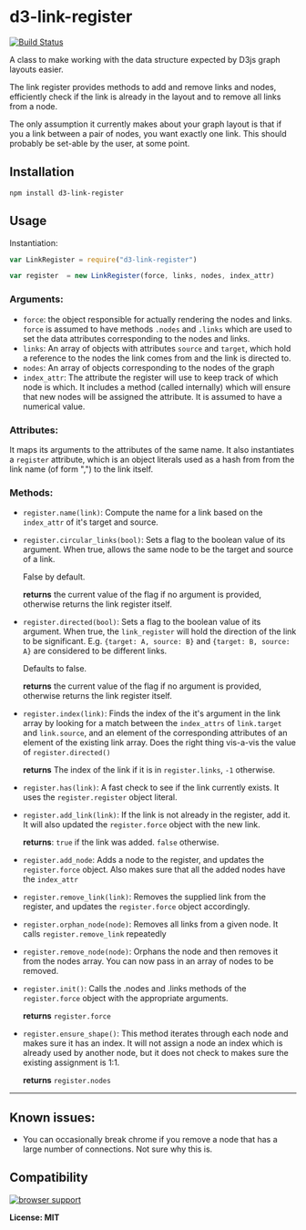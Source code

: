 d3-link-register
================

[![Build Status](https://secure.travis-ci.org/AWinterman/d3-link-register.png)](http://travis-ci.org/AWinterman/d3-link-register) 

A class to make working with the data structure expected by D3js graph layouts easier.


The link register provides methods to add and remove links and nodes,
efficiently check if the link is already in the layout and to remove all
links from a node.

The only assumption it currently makes about your graph layout is that if you a
link between a pair of nodes, you want exactly one link. This should probably
be set-able by the user, at some point.

## Installation ##

`npm install d3-link-register`

## Usage ##

Instantiation:

```js
var LinkRegister = require("d3-link-register")

var register  = new LinkRegister(force, links, nodes, index_attr)
```

### Arguments:
- `force`: the object responsible for actually rendering the nodes and links.
  `force` is assumed to have methods `.nodes` and `.links` which are used to set the data
  attributes corresponding to the nodes and links.
- `links`:  An array of objects with attributes `source` and `target`,
  which hold a reference to the nodes the link comes from and the link is
  directed to.
- `nodes`: An array of objects corresponding to the nodes of the graph
- `index_attr`: The attribute the register will use to keep track of which node
  is which. It includes a method (called internally) which will ensure that new
  nodes will be assigned the attribute. It is assumed to have a numerical
  value.

### Attributes:

It maps its arguments to the attributes of the same name. It also instantiates
a `register` attribute, which is an object literals used as a hash from from
the link name (of form "<target>,<source>") to the link itself.

### Methods:

- `register.name(link)`: Compute the name for a link based on the `index_attr` of it's target and source.

- `register.circular_links(bool)`: Sets a flag to the boolean value of its
  argument.  When true, allows the same node to be the target and source of a
  link. 
  
  False by default.

  **returns** the current value of the flag if no argument is provided,
  otherwise returns the link register itself.

- `register.directed(bool)`: Sets a flag to the boolean value of its argument.
  When true, the `link_register` will hold the direction of the link to be
  significant. E.g. `{target: A, source: B}` and `{target: B, source: A}` are
  considered to be different links. 
  
  Defaults to false.

  **returns** the current value of the flag if no argument is provided,
  otherwise returns the link register itself.

- `register.index(link)`: Finds the index of the it's argument in the link array by
  looking for a match between the `index_attrs` of `link.target` and
  `link.source`, and an element of the corresponding attributes of an element
  of the existing link array. Does the right thing vis-a-vis the value of
  `register.directed()`
    
  **returns** The index of the link if it is in `register.links`, `-1`
  otherwise.

- `register.has(link)`: A fast check to see if the link currently exists. It
  uses the `register.register` object literal.

- `register.add_link(link)`: If the link is not already in the register, add
  it. It will also updated the `register.force` object with the new link.

  **returns**: `true` if the link was added. `false` otherwise.

- `register.add_node`: Adds a node to the register, and updates the
  `register.force` object. Also makes sure that all the added nodes have the
  `index_attr`

- `register.remove_link(link)`: Removes the supplied link from the register,
  and updates the `register.force` object accordingly. 

- `register.orphan_node(node)`: Removes all links from a given node.  It calls
  `register.remove_link` repeatedly

- `register.remove_node(node)`: Orphans the node and then removes it from the
  nodes array. You can now pass in an array of nodes to be removed.

- `register.init()`: Calls the .nodes and .links methods of the
  `register.force` object with the appropriate arguments. 
  
  **returns** `register.force`

- `register.ensure_shape()`: This method iterates through each node and makes
  sure it has an index. It will not assign a node an index which is already
  used by another node, but it does not check to makes sure the existing
  assignment is 1:1.

  **returns** `register.nodes`

----------

## Known issues: ##
- You can occasionally break chrome if you remove a node that has a large
  number of connections. Not sure why this is.

## Compatibility ##

[![browser support](https://ci.testling.com/AWinterman/d3-link-register.png)](https://ci.testling.com/AWinterman/d3-link-register)

**License: MIT**
